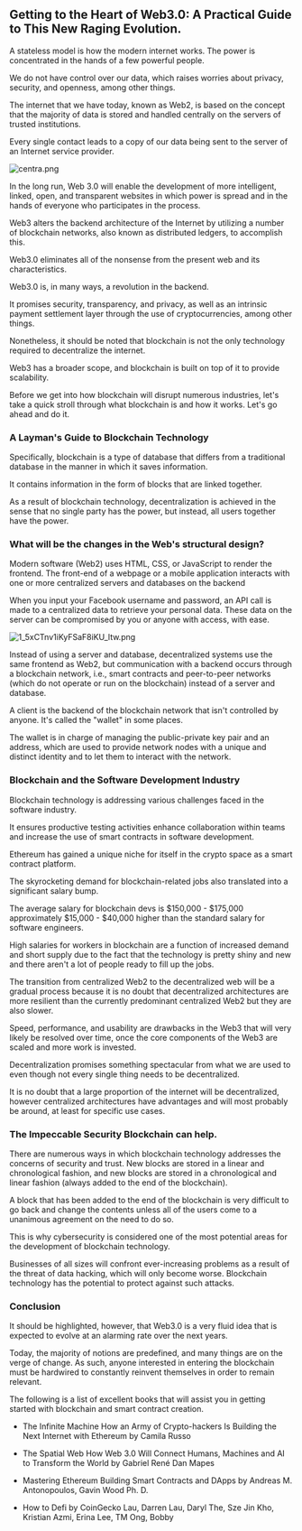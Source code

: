 ## Getting to the Heart of Web3.0: A Practical Guide to This New Raging Evolution.

A stateless model is how the modern internet works. The power is concentrated in the hands of a few powerful people.

We do not have control over our data, which raises worries about privacy, security, and openness, among other things.

The internet that we have today, known as Web2, is based on the concept that the majority of data is stored and handled centrally on the servers of trusted institutions.

Every single contact leads to a copy of our data being sent to the server of an Internet service provider.

![centra.png](https://cdn.hashnode.com/res/hashnode/image/upload/v1634768686422/aBPBbH32U.png)


In the long run, Web 3.0 will enable the development of more intelligent, linked, open, and transparent websites in which power is spread and in the hands of everyone who participates in the process.

Web3 alters the backend architecture of the Internet by utilizing a number of blockchain networks, also known as distributed ledgers, to accomplish this.

Web3.0 eliminates all of the nonsense from the present web and its characteristics.

Web3.0 is, in many ways, a revolution in the backend.

It promises security, transparency, and privacy, as well as an intrinsic payment settlement layer through the use of cryptocurrencies, among other things.

Nonetheless, it should be noted that blockchain is not the only technology required to decentralize the internet.

Web3 has a broader scope, and blockchain is built on top of it to provide scalability.

Before we get into how blockchain will disrupt numerous industries, let's take a quick stroll through what blockchain is and how it works. Let's go ahead and do it.

### A Layman's Guide to Blockchain Technology

Specifically, blockchain is a type of database that differs from a traditional database in the manner in which it saves information.

It contains information in the form of blocks that are linked together.

As a result of blockchain technology, decentralization is achieved in the sense that no single party has the power, but instead, all users together have the power.


### What will be the changes in the Web's structural design?

Modern software (Web2) uses HTML, CSS, or JavaScript to render the frontend. The front-end of a webpage or a mobile application interacts with one or more centralized servers and databases on the backend

When you input your Facebook username and password, an API call is made to a centralized data to retrieve your personal data.
These data on the server can be compromised by you or anyone with access, with ease.

![1_5xCTnv1iKyFSaF8iKU_ltw.png](https://cdn.hashnode.com/res/hashnode/image/upload/v1634769073001/NTlwsU5b0.png)

Instead of using a server and database, decentralized systems use the same frontend as Web2, but communication with a backend occurs through a blockchain network, i.e., smart contracts and peer-to-peer networks (which do not operate or run on the blockchain) instead of a server and database.

A client is the backend of the blockchain network that isn't controlled by anyone. It's called the "wallet" in some places.

The wallet is in charge of managing the public-private key pair and an address, which are used to provide network nodes with a unique and distinct identity and to let them to interact with the network.



 
### Blockchain and the Software Development Industry

Blockchain technology is addressing various challenges faced in the software industry.

It ensures productive testing activities enhance collaboration within teams and increase the use of smart contracts in software development.

Ethereum has gained a unique niche for itself in the crypto space as a smart contract platform. 

The skyrocketing demand for blockchain-related jobs also translated into a significant salary bump.

The average salary for blockchain devs is $150,000 - $175,000 approximately $15,000 - $40,000 higher than the standard salary for software engineers.

High salaries for workers in blockchain are a function of increased demand and short supply due to the fact that the technology is pretty shiny and new and there aren't a lot of people ready to fill up the jobs. 

The transition from centralized Web2 to the decentralized web will be a gradual process because it is no doubt that decentralized architectures are more resilient than the currently predominant centralized Web2 but they are also slower. 

Speed, performance, and usability are drawbacks in the Web3 that will very likely be resolved over time, once the core components of the Web3 are scaled and more work is invested. 

Decentralization promises something spectacular from what we are used to even though not every single thing needs to be decentralized. 

It is no doubt that a large proportion of the internet will be decentralized, however centralized architectures have advantages and will most probably be around, at least for specific use cases.


### The Impeccable Security Blockchain can help. 

There are numerous ways in which blockchain technology addresses the concerns of security and trust. New blocks are stored in a linear and chronological fashion, and new blocks are stored in a chronological and linear fashion (always added to the end of the blockchain).

A block that has been added to the end of the blockchain is very difficult to go back and change the contents unless all of the users come to a unanimous agreement on the need to do so.

This is why cybersecurity is considered one of the most potential areas for the development of blockchain technology.

Businesses of all sizes will confront ever-increasing problems as a result of the threat of data hacking, which will only become worse. Blockchain technology has the potential to protect against such attacks.

### Conclusion


It should be highlighted, however, that Web3.0 is a very fluid idea that is expected to evolve at an alarming rate over the next years.

Today, the majority of notions are predefined, and many things are on the verge of change.
As such, anyone interested in entering the blockchain must be hardwired to constantly reinvent themselves in order to remain relevant.

The following is a list of excellent books that will assist you in getting started with blockchain and smart contract creation.

- The Infinite Machine How an Army of Crypto-hackers Is Building the Next Internet with Ethereum by Camila Russo 

- The Spatial Web How Web 3.0 Will Connect Humans, Machines and AI to Transform the World by Gabriel René Dan Mapes 

- Mastering Ethereum Building Smart Contracts and DApps by Andreas M. Antonopoulos, Gavin Wood Ph. D. 

- How to Defi by CoinGecko Lau, Darren Lau, Daryl The, Sze Jin Kho, Kristian Azmi, Erina Lee, TM Ong, Bobby 





